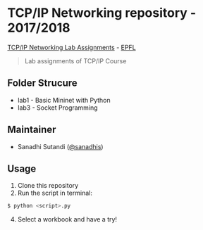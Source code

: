 # TCP/IP Networking repository - 2017/2018

[TCP/IP Networking Lab Assignments](http://isa.epfl.ch/imoniteur_ISAP/!itffichecours.htm?ww_i_matiere=1771764&ww_x_anneeAcad=2017-2018&ww_i_section=249847&ww_i_niveau=&ww_c_langue=en) - [EPFL](http://epfl.ch)

> Lab assignments of TCP/IP Course

## Folder Strucure
- lab1 - Basic Mininet with Python
- lab3 - Socket Programming

## Maintainer

- Sanadhi Sutandi ([@sanadhis](https://github.com/sanadhis))

## Usage

1. Clone this repository
2. Run the script in terminal:

  ```bash
  $ python <script>.py
  ```

4. Select a workbook and have a try!